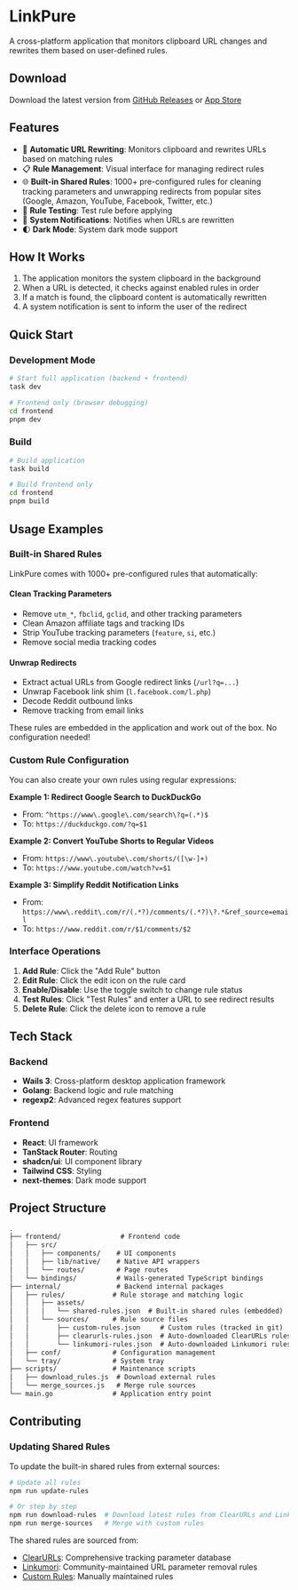 # LinkPure

A cross-platform application that monitors clipboard URL changes and rewrites them based on user-defined rules.

## Download

Download the latest version from [GitHub Releases](https://github.com/rxliuli/LinkPure/releases/latest) or [App Store](https://apps.apple.com/app/id6753670551)

## Features

- 🔄 **Automatic URL Rewriting**: Monitors clipboard and rewrites URLs based on matching rules
- 📋 **Rule Management**: Visual interface for managing redirect rules
- 🌐 **Built-in Shared Rules**: 1000+ pre-configured rules for cleaning tracking parameters and unwrapping redirects from popular sites (Google, Amazon, YouTube, Facebook, Twitter, etc.)
- 🧪 **Rule Testing**: Test rule before applying
- 🔔 **System Notifications**: Notifies when URLs are rewritten
- 🌓 **Dark Mode**: System dark mode support

## How It Works

1. The application monitors the system clipboard in the background
2. When a URL is detected, it checks against enabled rules in order
3. If a match is found, the clipboard content is automatically rewritten
4. A system notification is sent to inform the user of the redirect

## Quick Start

### Development Mode

```bash
# Start full application (backend + frontend)
task dev

# Frontend only (browser debugging)
cd frontend
pnpm dev
```

### Build

```bash
# Build application
task build

# Build frontend only
cd frontend
pnpm build
```

## Usage Examples

### Built-in Shared Rules

LinkPure comes with 1000+ pre-configured rules that automatically:

#### Clean Tracking Parameters

- Remove `utm_*`, `fbclid`, `gclid`, and other tracking parameters
- Clean Amazon affiliate tags and tracking IDs
- Strip YouTube tracking parameters (`feature`, `si`, etc.)
- Remove social media tracking codes

#### Unwrap Redirects

- Extract actual URLs from Google redirect links (`/url?q=...`)
- Unwrap Facebook link shim (`l.facebook.com/l.php`)
- Decode Reddit outbound links
- Remove tracking from email links

These rules are embedded in the application and work out of the box. No configuration needed!

### Custom Rule Configuration

You can also create your own rules using regular expressions:

**Example 1: Redirect Google Search to DuckDuckGo**

- From: `^https://www\.google\.com/search\?q=(.*)$`
- To: `https://duckduckgo.com/?q=$1`

**Example 2: Convert YouTube Shorts to Regular Videos**

- From: `https://www\.youtube\.com/shorts/([\w-]+)`
- To: `https://www.youtube.com/watch?v=$1`

**Example 3: Simplify Reddit Notification Links**

- From: `https://www\.reddit\.com/r/(.*?)/comments/(.*?)\?.*&ref_source=email`
- To: `https://www.reddit.com/r/$1/comments/$2`

### Interface Operations

1. **Add Rule**: Click the "Add Rule" button
2. **Edit Rule**: Click the edit icon on the rule card
3. **Enable/Disable**: Use the toggle switch to change rule status
4. **Test Rules**: Click "Test Rules" and enter a URL to see redirect results
5. **Delete Rule**: Click the delete icon to remove a rule

## Tech Stack

### Backend

- **Wails 3**: Cross-platform desktop application framework
- **Golang**: Backend logic and rule matching
- **regexp2**: Advanced regex features support

### Frontend

- **React**: UI framework
- **TanStack Router**: Routing
- **shadcn/ui**: UI component library
- **Tailwind CSS**: Styling
- **next-themes**: Dark mode support

## Project Structure

```txt
.
├── frontend/               # Frontend code
│   ├── src/
│   │   ├── components/    # UI components
│   │   ├── lib/native/    # Native API wrappers
│   │   └── routes/        # Page routes
│   └── bindings/          # Wails-generated TypeScript bindings
├── internal/              # Backend internal packages
│   ├── rules/            # Rule storage and matching logic
│   │   ├── assets/
│   │   │   └── shared-rules.json  # Built-in shared rules (embedded)
│   │   └── sources/      # Rule source files
│   │       ├── custom-rules.json     # Custom rules (tracked in git)
│   │       ├── clearurls-rules.json  # Auto-downloaded ClearURLs rules
│   │       └── linkumori-rules.json  # Auto-downloaded Linkumori rules
│   ├── conf/             # Configuration management
│   └── tray/             # System tray
├── scripts/              # Maintenance scripts
│   ├── download_rules.js  # Download external rules
│   └── merge_sources.js   # Merge rule sources
└── main.go               # Application entry point
```

## Contributing

### Updating Shared Rules

To update the built-in shared rules from external sources:

```bash
# Update all rules
npm run update-rules

# Or step by step
npm run download-rules  # Download latest rules from ClearURLs and Linkumori
npm run merge-sources   # Merge with custom rules
```

The shared rules are sourced from:

- [ClearURLs](https://github.com/ClearURLs/Addon): Comprehensive tracking parameter database
- [Linkumori](https://github.com/Linkumori/Linkumori-Extension): Community-maintained URL parameter removal rules
- [Custom Rules](./internal/rules/sources/custom-rules.json): Manually maintained rules
